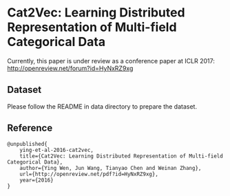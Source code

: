 # Cat2Vec: Learning Distributed Representation of Multi-field Categorical Data

Currently, this paper is under review as a conference paper at ICLR 2017: http://openreview.net/forum?id=HyNxRZ9xg

## Dataset

Please follow the README in data directory to prepare the dataset.

## Reference

```
@unpublished{
    ying-et-al-2016-cat2vec,
    title={Cat2Vec: Learning Distributed Representation of Multi-field Categorical Data},
    author={Ying Wen, Jun Wang, Tianyao Chen and Weinan Zhang},
    url={http://openreview.net/pdf?id=HyNxRZ9xg},
    year={2016}
}
```
